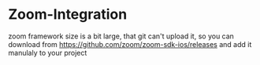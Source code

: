# Zoom-Integration
zoom framework size is a bit large, that git can't upload it, so you can download from https://github.com/zoom/zoom-sdk-ios/releases and add it manulaly to your project 
